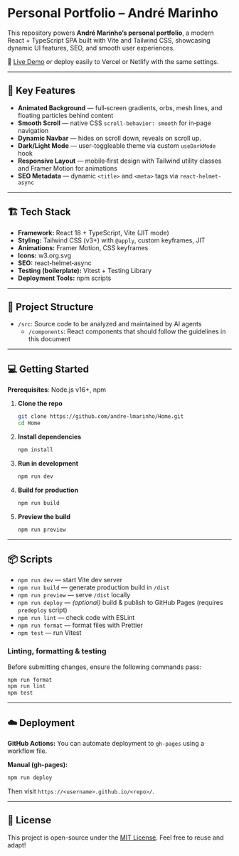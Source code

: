 # Personal Portfolio – André Marinho

This repository powers **André Marinho’s personal portfolio**, a modern React + TypeScript SPA built with Vite and Tailwind CSS, showcasing dynamic UI features, SEO, and smooth user experiences.

🔗 [Live Demo](https://andremarinho.vercel.app/)
_or_ deploy easily to Vercel or Netlify with the same settings.

---

## 🚀 Key Features

- **Animated Background** — full‑screen gradients, orbs, mesh lines, and floating particles behind content
- **Smooth Scroll** — native CSS `scroll-behavior: smooth` for in‑page navigation
- **Dynamic Navbar** — hides on scroll down, reveals on scroll up.
- **Dark/Light Mode** — user-toggleable theme via custom `useDarkMode` hook
- **Responsive Layout** — mobile‑first design with Tailwind utility classes and Framer Motion for animations
- **SEO Metadata** — dynamic `<title>` and `<meta>` tags via `react-helmet-async`

---

## 🏗️ Tech Stack

- **Framework:** React 18 + TypeScript, Vite (JIT mode)
- **Styling:** Tailwind CSS (v3+) with `@apply`, custom keyframes, JIT
- **Animations:** Framer Motion, CSS keyframes
- **Icons:** w3.org.svg
- **SEO:** react‑helmet‑async
- **Testing (boilerplate):** Vitest + Testing Library
- **Deployment Tools:** npm scripts

---

## 📁 Project Structure

- `/src`: Source code to be analyzed and maintained by AI agents
  - `/components`: React components that should follow the guidelines in this document

---

## 💻 Getting Started

**Prerequisites**: Node.js v16+, npm

1. **Clone the repo**

   ```bash
   git clone https://github.com/andre-lmarinho/Home.git
   cd Home
   ```

2. **Install dependencies**

   ```bash
   npm install
   ```

3. **Run in development**

   ```bash
   npm run dev
   ```

4. **Build for production**

   ```bash
   npm run build
   ```

5. **Preview the build**

   ```bash
   npm run preview
   ```

---

## 📦 Scripts

- `npm run dev` — start Vite dev server
- `npm run build` — generate production build in `/dist`
- `npm run preview` — serve `/dist` locally
- `npm run deploy` — _(optional)_ build & publish to GitHub Pages (requires `predeploy` script)
- `npm run lint` — check code with ESLint
- `npm run format` — format files with Prettier
- `npm test` — run Vitest

### Linting, formatting & testing

Before submitting changes, ensure the following commands pass:

```bash
npm run format
npm run lint
npm test
```

---

## ☁️ Deployment

**GitHub Actions:**
You can automate deployment to `gh-pages` using a workflow file.

**Manual (gh-pages):**

```bash
npm run deploy
```

Then visit `https://<username>.github.io/<repo>/`.

---

## 📜 License

This project is open-source under the [MIT License](LICENSE).
Feel free to reuse and adapt!
